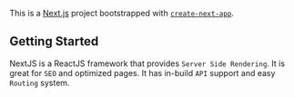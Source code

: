 This is a [Next.js](https://nextjs.org/) project bootstrapped with [`create-next-app`](https://github.com/vercel/next.js/tree/canary/packages/create-next-app).

## Getting Started

NextJS is a ReactJS framework that provides `Server Side Rendering`. It is great for `SEO` and optimized pages. It has in-build `API` support and easy `Routing` system.
